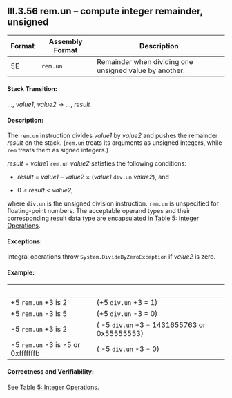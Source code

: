 ## III.3.56 rem.un &ndash; compute integer remainder, unsigned

 | Format | Assembly Format | Description
 | ---- | ---- | ----
 | 5E | `rem.un` | Remainder when dividing one unsigned value by another.

#### Stack Transition:

&hellip;, _value1_, _value2_ &rarr; &hellip;, _result_

#### Description:

The `rem.un` instruction divides _value1_ by _value2_ and pushes the remainder _result_ on the stack. (`rem.un` treats its arguments as unsigned integers, while `rem` treats them as signed integers.)

_result_ = _value1_ `rem.un` _value2_ satisfies the following conditions:

 * _result_ = _value1_ &ndash; _value2_ &times; (_value1_ `div.un` _value2_), and

 * 0 &le; _result_ < _value2_,

where `div.un` is the unsigned division instruction. `rem.un` is unspecified for floating-point numbers. The acceptable operand types and their corresponding result data type are encapsulated in [Table 5: Integer Operations](#todo-missing-hyperlink).

#### Exceptions:

Integral operations throw `System.DivideByZeroException` if _value2_ is zero.

#### Example:

 | &nbsp; | &nbsp;
 | ---- | ----
 | +5 `rem.un` +3 is 2 | (+5 `div.un` +3 = 1)
 | +5 `rem.un` -3 is 5 | (+5 `div.un` -3 = 0)
 | -5 `rem.un` +3 is 2 | ( -5 `div.un` +3 = 1431655763 or 0x55555553)
 | -5 `rem.un` -3 is -5 or 0xfffffffb | ( -5 `div.un` -3 = 0)

#### Correctness and Verifiability:

See [Table 5: Integer Operations](#todo-missing-hyperlink).
